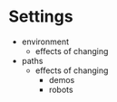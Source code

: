 
# Settings

+ environment
	+ effects of changing
+ paths
	+ effects of changing
		+ demos
		+ robots